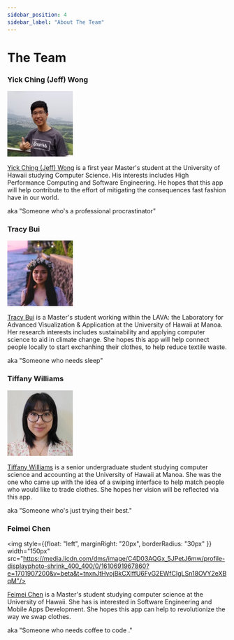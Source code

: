 ```yaml
---
sidebar_position: 4
sidebar_label: "About The Team"
---
```



# The Team

### Yick Ching (Jeff) Wong
<p style={{margin: "2vh 0px 2vh 0px", clear: "both"}}>
<img style={{float: "left", marginRight: "20px", borderRadius: "30px" }} width="150px" src="/img/users/yick-ching-jeff-wong.jpg"/> 

[Yick Ching (Jeff) Wong](https://www.linkedin.com/in/jeff-yc-wong/) is a first year Master's student at the University of Hawaii studying Computer Science. His interests includes High Performance Computing and Software Engineering. He hopes that this app will help contribute to the effort of mitigating the consequences fast fashion have in our world. 

aka "Someone who's a professional procrastinator"
</p>

<div style={{clear:"both"}}></div>

### Tracy Bui
<p style={{margin: "2vh 0px 2vh 0px", clear: "both"}}>
<img style={{float: "left", marginRight: "20px", borderRadius: "30px" }} width="150px" src="/img/users/tracy-bui.jpg"/> 

[Tracy Bui](https://www.linkedin.com/in/tracy-bui-30553621b/) is a Master's student working within the LAVA: the Laboratory for Advanced Visualization & Application at the University of Hawaii at Manoa. Her research interests includes sustainability and applying computer science to aid in climate change. She hopes this app will help connect people locally to start exchanhing their clothes, to help reduce textile waste.

aka "Someone who needs sleep"
</p>


<div style={{clear:"both"}}></div>


### Tiffany Williams

<p style={{margin: "2vh 0px 2vh 0px", clear: "both"}}>
<img style={{float: "left", marginRight: "20px", borderRadius: "30px" }} width="150px" src="/img/users/tiffany-williams.jpg"/> 

[Tiffany Williams](https://www.linkedin.com/in/tiffany-yn-williams/) is a senior undergraduate student studying computer science and accounting at the University of Hawaii at Manoa. She was the one who came up with the idea of a swiping interface to help match people who would like to trade clothes. She hopes her vision will be reflected via this app.

aka "Someone who's just trying their best."
</p>


<div style={{clear:"both"}}></div>


### Feimei Chen

<img style={{float: "left", marginRight: "20px", borderRadius: "30px" }} width="150px" src="https://media.licdn.com/dms/image/C4D03AQGx_5JPetJ6mw/profile-displayphoto-shrink_400_400/0/1610691967860?e=1701907200&v=beta&t=tnxnJtHyojBkCXlffU6FyG2EWfCIgLSn18OVY2eXBqM"/> 

[Feimei Chen](https://www.linkedin.com/in/feimei-chen-4b1206204/) is a Master's student studying computer science at the University of Hawaii. She has is interested in Software Engineering and Mobile Apps Development. She hopes this app can help to revolutionize the way we swap clothes.

aka "Someone who needs coffee to code ."
